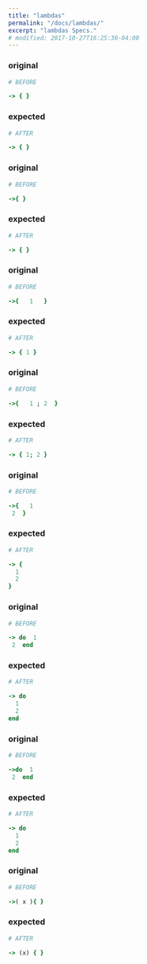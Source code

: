 ```yaml
---
title: "lambdas"
permalink: "/docs/lambdas/"
excerpt: "lambdas Specs."
# modified: 2017-10-27T16:25:30-04:00
---
```

### original
```ruby
# BEFORE

-> { }

```
### expected
```ruby
# AFTER

-> { }

```
### original
```ruby
# BEFORE

->{ }

```
### expected
```ruby
# AFTER

-> { }

```
### original
```ruby
# BEFORE

->{   1   }

```
### expected
```ruby
# AFTER

-> { 1 }

```
### original
```ruby
# BEFORE

->{   1 ; 2  }

```
### expected
```ruby
# AFTER

-> { 1; 2 }

```
### original
```ruby
# BEFORE

->{   1
 2  }

```
### expected
```ruby
# AFTER

-> {
  1
  2
}

```
### original
```ruby
# BEFORE

-> do  1
 2  end

```
### expected
```ruby
# AFTER

-> do
  1
  2
end

```
### original
```ruby
# BEFORE

->do  1
 2  end

```
### expected
```ruby
# AFTER

-> do
  1
  2
end

```
### original
```ruby
# BEFORE

->( x ){ }

```
### expected
```ruby
# AFTER

-> (x) { }
```
